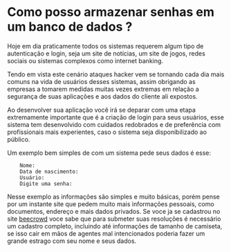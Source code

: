 # Como posso armazenar senhas em um banco de dados ?


Hoje em dia praticamente todos os sistemas requerem algum tipo de autenticação e login, seja um site de notícias, um site de jogos, redes sociais ou sistemas complexos como internet banking. 

Tendo em vista este cenário ataques hacker vem se tornando cada dia mais comuns na vida de usuários desses sistemas, assim obrigando as empresas a tomarem medidas muitas vezes extremas em relação a segurança de suas aplicações e aos dados do cliente ali expostos. 

Ao desenvolver sua aplicação você irá se deparar com uma etapa extremamente importante que é a criação de login para seus usuários, esse sistema tem desenvolvido com cuidados redobrados e de preferência com profissionais mais experientes, caso o sistema seja disponibilizado ao público.

Um exemplo bem simples de com um sistema pede seus dados é esse: 

```
    Nome: 
    Data de nascimento:
    Usuário:
    Digite uma senha:
```

Nesse exemplo as informações são simples e muito básicas, porém pense por um instante site que pedem muito mais informações pessoais, como documentos, endereço e mais dados privados. Se voce ja se cadastrou no site [beecrowd](https://beecrowd.com.br/) voce sabe que para submeter suas resoluções é necessário um cadastro completo, incluindo até informações de tamanho de camiseta, se isso cair em mãos de agentes mal intencionados poderia fazer um grande estrago com seu nome e seus dados.
